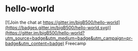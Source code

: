 # hello-world

[![Join the chat at https://gitter.im/bigB500/hello-world](https://badges.gitter.im/bigB500/hello-world.svg)](https://gitter.im/bigB500/hello-world?utm_source=badge&utm_medium=badge&utm_campaign=pr-badge&utm_content=badge)
Freecamp

